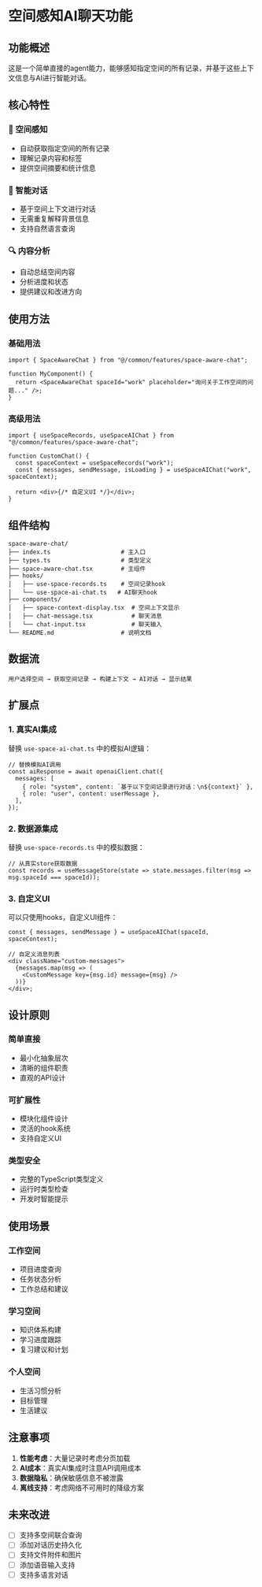 # 空间感知AI聊天功能

## 功能概述

这是一个简单直接的agent能力，能够感知指定空间的所有记录，并基于这些上下文信息与AI进行智能对话。

## 核心特性

### 🎯 空间感知

- 自动获取指定空间的所有记录
- 理解记录内容和标签
- 提供空间摘要和统计信息

### 💬 智能对话

- 基于空间上下文进行对话
- 无需重复解释背景信息
- 支持自然语言查询

### 🔍 内容分析

- 自动总结空间内容
- 分析进度和状态
- 提供建议和改进方向

## 使用方法

### 基础用法

```tsx
import { SpaceAwareChat } from "@/common/features/space-aware-chat";

function MyComponent() {
  return <SpaceAwareChat spaceId="work" placeholder="询问关于工作空间的问题..." />;
}
```

### 高级用法

```tsx
import { useSpaceRecords, useSpaceAIChat } from "@/common/features/space-aware-chat";

function CustomChat() {
  const spaceContext = useSpaceRecords("work");
  const { messages, sendMessage, isLoading } = useSpaceAIChat("work", spaceContext);

  return <div>{/* 自定义UI */}</div>;
}
```

## 组件结构

```
space-aware-chat/
├── index.ts                    # 主入口
├── types.ts                    # 类型定义
├── space-aware-chat.tsx        # 主组件
├── hooks/
│   ├── use-space-records.ts    # 空间记录hook
│   └── use-space-ai-chat.ts   # AI聊天hook
├── components/
│   ├── space-context-display.tsx  # 空间上下文显示
│   ├── chat-message.tsx           # 聊天消息
│   └── chat-input.tsx             # 聊天输入
└── README.md                   # 说明文档
```

## 数据流

```
用户选择空间 → 获取空间记录 → 构建上下文 → AI对话 → 显示结果
```

## 扩展点

### 1. 真实AI集成

替换 `use-space-ai-chat.ts` 中的模拟AI逻辑：

```tsx
// 替换模拟AI调用
const aiResponse = await openaiClient.chat({
  messages: [
    { role: "system", content: `基于以下空间记录进行对话：\n${context}` },
    { role: "user", content: userMessage },
  ],
});
```

### 2. 数据源集成

替换 `use-space-records.ts` 中的模拟数据：

```tsx
// 从真实store获取数据
const records = useMessageStore(state => state.messages.filter(msg => msg.spaceId === spaceId));
```

### 3. 自定义UI

可以只使用hooks，自定义UI组件：

```tsx
const { messages, sendMessage } = useSpaceAIChat(spaceId, spaceContext);

// 自定义消息列表
<div className="custom-messages">
  {messages.map(msg => (
    <CustomMessage key={msg.id} message={msg} />
  ))}
</div>;
```

## 设计原则

### 简单直接

- 最小化抽象层次
- 清晰的组件职责
- 直观的API设计

### 可扩展性

- 模块化组件设计
- 灵活的hook系统
- 支持自定义UI

### 类型安全

- 完整的TypeScript类型定义
- 运行时类型检查
- 开发时智能提示

## 使用场景

### 工作空间

- 项目进度查询
- 任务状态分析
- 工作总结和建议

### 学习空间

- 知识体系构建
- 学习进度跟踪
- 复习建议和计划

### 个人空间

- 生活习惯分析
- 目标管理
- 生活建议

## 注意事项

1. **性能考虑**：大量记录时考虑分页加载
2. **AI成本**：真实AI集成时注意API调用成本
3. **数据隐私**：确保敏感信息不被泄露
4. **离线支持**：考虑网络不可用时的降级方案

## 未来改进

- [ ] 支持多空间联合查询
- [ ] 添加对话历史持久化
- [ ] 支持文件附件和图片
- [ ] 添加语音输入支持
- [ ] 支持多语言对话
